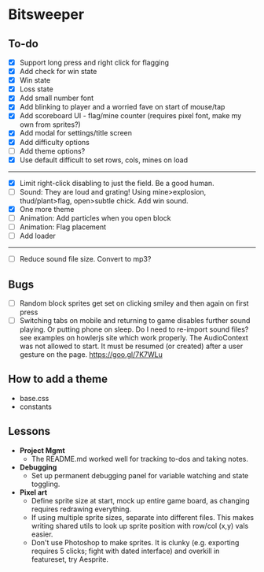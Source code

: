 # Bitsweeper

## To-do
- [x] Support long press and right click for flagging
- [x] Add check for win state
- [x] Win state
- [x] Loss state
- [x] Add small number font
- [x] Add blinking to player and a worried fave on start of mouse/tap
- [x] Add scoreboard UI - flag/mine counter (requires pixel font, make my own from sprites?)
- [x] Add modal for settings/title screen
- [x] Add difficulty options
- [ ] Add theme options?
- [x] Use default difficult to set rows, cols, mines on load

---
- [x] Limit right-click disabling to just the field. Be a good human.
- [ ] Sound: They are loud and grating! Using mine>explosion, thud/plant>flag, open>subtle chick. Add win sound.
- [x] One more theme
- [ ] Animation: Add particles when you open block
- [ ] Animation: Flag placement
- [ ] Add loader
---
- [ ] Reduce sound file size. Convert to mp3?

## Bugs
- [ ] Random block sprites get set on clicking smiley and then again on first press
- [ ] Switching tabs on mobile and returning to game disables further sound playing. Or putting phone on sleep. Do I need to re-import sound files? see examples on howlerjs site which work properly.
The AudioContext was not allowed to start. It must be resumed (or created) after a user gesture on the page. https://goo.gl/7K7WLu

## How to add a theme
- base.css
- constants


## Lessons

- **Project Mgmt**
  - The README.md worked well for tracking to-dos and taking notes.
- **Debugging**
  - Set up permanent debugging panel for variable watching and state toggling.
- **Pixel art**
  - Define sprite size at start, mock up entire game board, as changing requires redrawing everything.
  - If using multiple sprite sizes, separate into different files. This makes writing shared utils to look up sprite position with row/col (x,y) vals easier.
  - Don't use Photoshop to make sprites. It is clunky (e.g. exporting requires 5 clicks; fight with dated interface) and overkill in featureset, try Aesprite.
